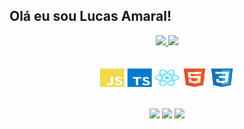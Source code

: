 ## Olá eu sou Lucas Amaral!
<div align="center">
  <a href="https://github.com/koalitos">
    <img height="140em" src="https://github-readme-stats.vercel.app/api?username=koalitos&show_icons=true&theme=dracula&include_all_commits=true&count_private=true"/>
    <img height="140em" src="https://github-readme-stats.vercel.app/api/top-langs/?username=koalitos&layout=compact&langs_count=7&theme=dracula"/>
  </a>
</div><br><br>
<div align="center">
  <img align="center" alt="Koala-Js" height="30" width="40" src="https://raw.githubusercontent.com/devicons/devicon/master/icons/javascript/javascript-plain.svg">
  <img align="center" alt="Koala-Ts" height="30" width="40" src="https://raw.githubusercontent.com/devicons/devicon/master/icons/typescript/typescript-plain.svg">
  <img align="center" alt="Koala-React" height="30" width="40" src="https://raw.githubusercontent.com/devicons/devicon/master/icons/react/react-original.svg">
  <img align="center" alt="Koala-HTML" height="30" width="40" src="https://raw.githubusercontent.com/devicons/devicon/master/icons/html5/html5-original.svg">
  <img align="center" alt="Koala-CSS" height="30" width="40" src="https://raw.githubusercontent.com/devicons/devicon/master/icons/css3/css3-original.svg">
</div><br><br>
 <div align="center">
  <a href="https://www.instagram.com/imcoala_" target="_blank"><img src="https://img.shields.io/badge/-Instagram-%23E4405F?style=for-the-badge&logo=instagram&logoColor=white" target="_blank"></a>
  <a href="mailto:lamaral.pro@gmail.com"><img src="https://img.shields.io/badge/-Gmail-%23333?style=for-the-badge&logo=gmail&logoColor=white" target="_blank"></a>
  <a href="https://www.linkedin.com/in/lucas-amaral-a99737162/" target="_blank"><img src="https://img.shields.io/badge/-LinkedIn-%230077B5?style=for-the-badge&logo=linkedin&logoColor=white" target="_blank"></a> 
</div><br>
